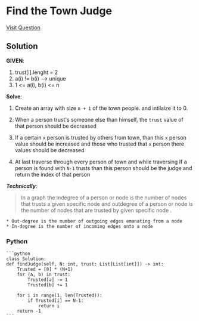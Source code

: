 # Find the Town Judge

[Visit Question](https://leetcode.com/problems/find-the-town-judge/)

## Solution

**GIVEN**:

1. trust[i].lenght = 2
2. a(i) != b(i) --> unique
3. 1 <= a(i), b(i) <= n

**Solve**:

1. Create an array with size `n + 1` of the town people. and intilaize it to 0.

2. When a person trust's someone else than himself, the `trust` value of that person should be decreased

3. If a certain `x` person is trusted by others from town, than this `x` person value should be increased and those who trusted that `x` person there values should be decreased

4. At last traverse through every person of town and while traversing If a person is found with `N-1` trusts than this person should be the judge and return the index of that person

**_Technically_**:

> In a graph the indegree of a person or node is the number of nodes that trusts a given specific node and outdegree of a person or node is the number of nodes that are trusted by given specific node .

    * Out-degree is the number of outgoing edges emanating from a node
    * In-degree is the number of incoming edges onto a node

### Python

    ```python
    class Solution:
    def findJudge(self, N: int, trust: List[List[int]]) -> int:
        Trusted = [0] * (N+1)
        for (a, b) in trust:
            Trusted[a] -= 1
            Trusted[b] += 1
            
        for i in range(1, len(Trusted)):
            if Trusted[i] == N-1:
                return i
        return -1
    ```
